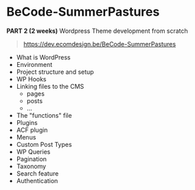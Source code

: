 # BeCode-SummerPastures

**PART 2 (2 weeks)**
Wordpress Theme development from scratch 

> https://dev.ecomdesign.be/BeCode-SummerPastures

- What is WordPress
- Environment
- Project structure and setup
- WP Hooks
- Linking files to the CMS
  - pages
  - posts
  - ...
- The "functions" file
- Plugins
- ACF plugin
- Menus
- Custom Post Types
- WP Queries
- Pagination
- Taxonomy
- Search feature
- Authentication
